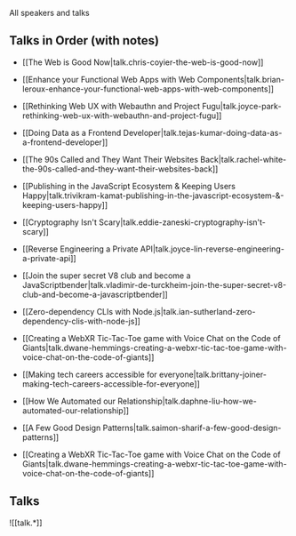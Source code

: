 
All speakers and talks

## Talks in Order (with notes)
- [[The Web is Good Now|talk.chris-coyier-the-web-is-good-now]]
- [[Enhance your Functional Web Apps with Web Components|talk.brian-leroux-enhance-your-functional-web-apps-with-web-components]]

- [[Rethinking Web UX with Webauthn and Project Fugu|talk.joyce-park-rethinking-web-ux-with-webauthn-and-project-fugu]]
- [[Doing Data as a Frontend Developer|talk.tejas-kumar-doing-data-as-a-frontend-developer]]
- [[The 90s Called and They Want Their Websites Back|talk.rachel-white-the-90s-called-and-they-want-their-websites-back]]

- [[Publishing in the JavaScript Ecosystem & Keeping Users Happy|talk.trivikram-kamat-publishing-in-the-javascript-ecosystem-&-keeping-users-happy]]
- [[Cryptography Isn't Scary|talk.eddie-zaneski-cryptography-isn't-scary]]
- [[Reverse Engineering a Private API|talk.joyce-lin-reverse-engineering-a-private-api]]

- [[Join the super secret V8 club and become a JavaScriptbender|talk.vladimir-de-turckheim-join-the-super-secret-v8-club-and-become-a-javascriptbender]]
- [[Zero-dependency CLIs with Node.js|talk.ian-sutherland-zero-dependency-clis-with-node-js]]

- [[Creating a WebXR Tic-Tac-Toe game with Voice Chat on the Code of Giants|talk.dwane-hemmings-creating-a-webxr-tic-tac-toe-game-with-voice-chat-on-the-code-of-giants]]
- [[Making tech careers accessible for everyone|talk.brittany-joiner-making-tech-careers-accessible-for-everyone]]
- [[How We Automated our Relationship|talk.daphne-liu-how-we-automated-our-relationship]]

- [[A Few Good Design Patterns|talk.saimon-sharif-a-few-good-design-patterns]]
- [[Creating a WebXR Tic-Tac-Toe game with Voice Chat on the Code of Giants|talk.dwane-hemmings-creating-a-webxr-tic-tac-toe-game-with-voice-chat-on-the-code-of-giants]]
## Talks
![[talk.*]]
